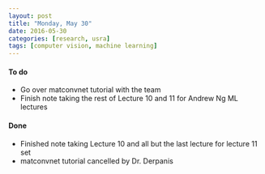 ```yaml
---
layout: post
title: "Monday, May 30"
date: 2016-05-30
categories: [research, usra]
tags: [computer vision, machine learning]
---
```

#### To do
- Go over matconvnet tutorial with the team
- Finish note taking the rest of Lecture 10 and 11 for Andrew Ng ML lectures

#### Done
- Finished note taking Lecture 10 and all but the last lecture for lecture 11 set
- matconvnet tutorial cancelled by Dr. Derpanis
